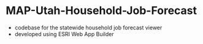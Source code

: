 # MAP-Utah-Household-Job-Forecast

- codebase for the statewide household job forecast viewer
- developed using ESRI Web App Builder


